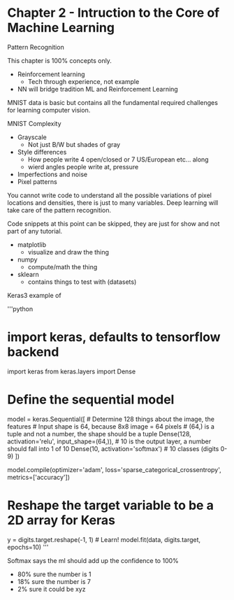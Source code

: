 # Chapter 2 - Intruction to the Core of Machine Learning

Pattern Recognition

This chapter is 100% concepts only.

- Reinforcement learning
    - Tech through experience, not example
- NN will bridge tradition ML and Reinforcement Learning

MNIST data is basic but contains all the fundamental required challenges for learning computer vision.

MNIST Complexity

- Grayscale
    - Not just B/W but shades of gray
- Style differences
    - How people write 4 open/closed or 7 US/European etc... along
    - wierd angles people write at, pressure
- Imperfections and noise
- Pixel patterns

You cannot write code to understand all the possible variations of pixel locations and densities, there is just to many variables. Deep learning will take care of the pattern recognition.

Code snippets at this point can be skipped, they are just for show and not part of any tutorial.

- matplotlib
    - visualize and draw the thing
- numpy
    - compute/math the thing
- sklearn
    - contains things to test with (datasets)

Keras3 example of 

'''python
# import keras, defaults to tensorflow backend
import keras
from keras.layers import Dense

# Define the sequential model
model = keras.Sequential([
    # Determine 128 things about the image, the features
    # Input shape is 64, because 8x8 image = 64 pixels
    # (64,) is a tuple and not a number, the shape should be a tuple
    Dense(128, activation='relu', input_shape=(64,)),
    # 10 is the output layer, a number should fall into 1 of 10
    Dense(10, activation='softmax') # 10 classes (digits 0-9)
])

model.compile(optimizer='adam',
    loss='sparse_categorical_crossentropy', 
    metrics=['accuracy'])

# Reshape the target variable to be a 2D array for Keras
y = digits.target.reshape(-1, 1) # Learn! 
model.fit(data, digits.target, epochs=10)
'''

Softmax says the ml should add up the confidence to 100%

- 80% sure the number is 1
- 18% sure the number is 7
- 2% sure it could be xyz

